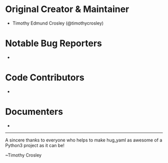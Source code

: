 Original Creator & Maintainer
===================
- Timothy Edmund Crosley (@timothycrosley)

Notable Bug Reporters
===================
-

Code Contributors
===================
-

Documenters
===================
-

--------------------------------------------

A sincere thanks to everyone who helps to make hug_yaml as awesome of a Python3 project as it can be!

~Timothy Crosley
